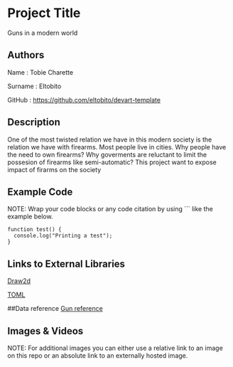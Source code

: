 # Project Title
Guns in a modern world

## Authors
Name : Tobie Charette

Surname : Eltobito

GitHub : https://github.com/eltobito/devart-template


## Description
One of the most twisted relation we have in this modern society is the relation we have with firearms.
Most people live in cities. Why people have the need to own firearms? Why goverments are reluctant to 
limit the possesion of firearms like semi-automatic? This project want to expose impact of firarms
on the society 



## Example Code
NOTE: Wrap your code blocks or any code citation by using ``` like the example below.
```
function test() {
  console.log("Printing a test");
}
```
## Links to External Libraries

[Draw2d](https://code.google.com/p/draw2d/ "Draw2d")

[TOML](https://github.com/BurntSushi/toml "TOML")



##Data reference
[Gun reference](http://www.gunpolicy.org/fr/documents "Gun reference")

## Images & Videos
NOTE: For additional images you can either use a relative link to an image on this repo or an absolute link to an externally hosted image.




